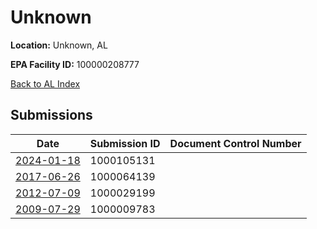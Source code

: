 # Unknown

**Location:** Unknown, AL

**EPA Facility ID:** 100000208777

[Back to AL Index](../../index.md)

## Submissions

| Date | Submission ID | Document Control Number |
|------|--------------|-------------------------|
| [2024-01-18](submissions/1000105131.md) | 1000105131 |  |
| [2017-06-26](submissions/1000064139.md) | 1000064139 |  |
| [2012-07-09](submissions/1000029199.md) | 1000029199 |  |
| [2009-07-29](submissions/1000009783.md) | 1000009783 |  |
